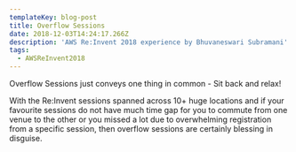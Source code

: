 ```yaml
---
templateKey: blog-post
title: Overflow Sessions
date: 2018-12-03T14:24:17.266Z
description: 'AWS Re:Invent 2018 experience by Bhuvaneswari Subramani'
tags:
  - AWSReInvent2018
---
```

Overflow Sessions just conveys one thing in common - Sit back and relax!

With the Re:Invent sessions spanned across 10+ huge locations and if your favourite sessions do not have much time gap for you to commute from one venue to the other or you missed a lot due to overwhelming registration from a specific session, then overflow sessions are certainly blessing in disguise.

![]()
